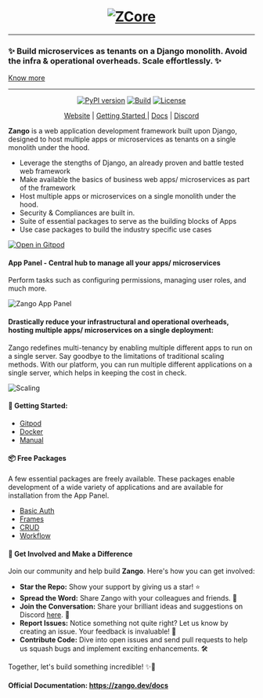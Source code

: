 <h1 align="center">
    <a target="_blank" href="https://www.zelthy.com/framework?referer=zelthy3-repo-landing"> 
        <img src="https://zelthy-dev-static.s3.ap-south-1.amazonaws.com/zango_logo_bk.svg" alt="ZCore" >
    </a>
</h1>

<hr>

### **✨ Build microservices as tenants on a Django monolith. Avoid the infra & operational overheads. Scale effortlessly. ✨** 
<a href="https://www.zango.dev/blog/architecting-microservices-as-a-tenant-on-a-monolith" target="_blank">Know more</a> 
<hr>  
<p align="center">
  <a href="#">
        <img alt="PyPI version" src="https://badge.fury.io/py/zango.svg"></a> 
  <a href="#">
      <img alt="Build" src="https://img.shields.io/github/actions/workflow/status/Healthlane-Technologies/zango/sync-docs-to-docs-hub.yml?branch=main"></a> 
  <a href="https://opensource.org/licenses/Apache-2.0" target="_blank">
      <img alt="License" src="https://img.shields.io/badge/License-Apache_2.0-blue.svg"> </a>
</p>

<p align="center">
  <a href="https://www.zango.dev" target="_blank">Website</a> |
  <a href="https://www.zango.dev/docs/category/getting-started" target="_blank">Getting Started </a>|
  <a href="https://zango.dev/docs" target="_blank">Docs</a> |
  <a href="https://discord.com/invite/WHvVjU23e7" target="_blank">Discord</a>
</p> 



**Zango** is a web application development framework built upon Django, designed to host multiple apps or microservices as tenants on a single monolith under the hood. 


- Leverage the stengths of Django, an already proven and battle tested web framework
- Make available the basics of business web apps/ microservices as part of the framework
- Host multiple apps or microservices on a single monolith under the hood.
- Security & Compliances are built in.
- Suite of essential packages to serve as the building blocks of Apps
- Use case packages to build the industry specific use cases

[![Open in Gitpod](https://gitpod.io/button/open-in-gitpod.svg)](https://gitpod.io/#https://github.com/Healthlane-Technologies/zelthy3-gitpod-sandbox-official/)


#### App Panel - Central hub to manage all your apps/ microservices
Perform tasks such as configuring permissions, managing user roles, and much more. 

![Zango App Panel](https://github.com/Healthlane-Technologies/Zango/assets/22682748/69f42dec-4ca1-4d19-974f-e83c2ddb7324)


#### Drastically reduce your infrastructural and operational overheads, hosting multiple apps/ microservices on a single deployment:

Zango redefines multi-tenancy by enabling multiple different apps to run on a single server. Say goodbye to the limitations of traditional scaling methods. With our platform, you can run multiple different applications on a single server, which helps in keeping the cost in check.

![Scaling](https://github.com/Healthlane-Technologies/Zango/assets/52698821/497837f7-5210-4cfd-8f36-961327c9c405)

####  🚀 Getting Started:
- [Gitpod](https://www.zango.dev/docs/core/getting-started/installing-zelthy/gitpod)
- [Docker](https://www.zango.dev/docs/core/getting-started/installing-zelthy/docker) 
- [Manual](https://www.zango.dev/docs/core/getting-started/installing-zelthy/manual)


#### 📦 Free Packages
A few essential packages are freely available. These packages enable development of a wide variety of applications and are available for installation from the App Panel.  
- [Basic Auth](https://www.zango.dev/docs/login/introduction)
- [Frames](https://www.zango.dev/docs/frame/introduction)
- [CRUD](https://www.zango.dev/docs/crud/introduction) 
- [Workflow](https://www.zango.dev/docs/workflow/overview)


#### 🌟 Get Involved and Make a Difference

Join our community and help build **Zango**. Here's how you can get involved:

- **Star the Repo:** Show your support by giving us a star! ⭐️
- **Spread the Word:** Share Zango with your colleagues and friends. 📣
- **Join the Conversation:** Share your brilliant ideas and suggestions on Discord [here](https://discord.com/invite/WHvVjU23e7). 💬
- **Report Issues:** Notice something not quite right? Let us know by creating an issue. Your feedback is invaluable! 🐛
- **Contribute Code:** Dive into open issues and send pull requests to help us squash bugs and implement exciting enhancements. 🛠️

Together, let's build something incredible! ✨🚀



#### Official Documentation: https://zango.dev/docs
